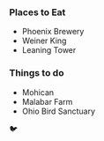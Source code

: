 ### Places to Eat
 - Phoenix Brewery
 - Weiner King
 - Leaning Tower

### Things to do
 - Mohican
 - Malabar Farm
 - Ohio Bird Sanctuary
 
 :bird:
